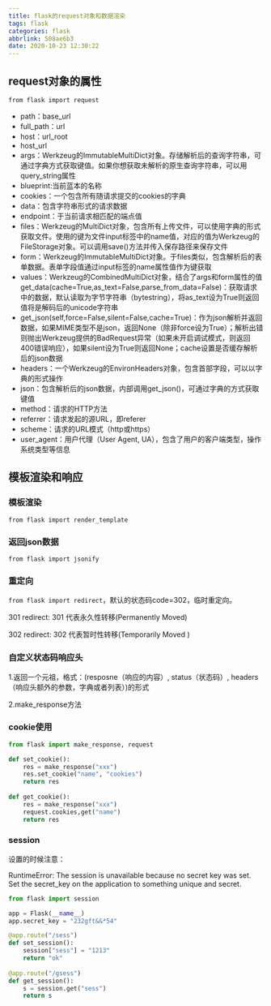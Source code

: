 ```yaml
---
title: flask的request对象和数据渲染
tags: flask
categories: flask
abbrlink: 508ae6b3
date: 2020-10-23 12:30:22
---
```

## request对象的属性

`from flask import request`

- path：base_url
- full_path：url
- host：url_root                 
- host_url
- args：Werkzeug的ImmutableMultiDict对象。存储解析后的查询字符串，可通过字典方式获取键值。如果你想获取未解析的原生查询字符串，可以用query_string属性
- blueprint:当前蓝本的名称
- cookies：一个包含所有随请求提交的cookies的字典
- data：包含字符串形式的请求数据
- endpoint：于当前请求相匹配的端点值
- files：Werkzeug的MultiDict对象，包含所有上传文件，可以使用字典的形式获取文件。使用的键为文件input标签中的name值，对应的值为Werkzeug的FileStorage对象。可以调用save()方法并传入保存路径来保存文件
- form：Werkzeug的ImmutableMultiDict对象。于files类似，包含解析后的表单数据。表单字段值通过input标签的name属性值作为键获取
- values：Werkzeug的CombinedMultiDict对象，结合了args和form属性的值
    get_data(cache=True,as_text=False,parse_from_data=False)：获取请求中的数据，默认读取为字节字符串（bytestring），将as_text设为True则返回值将是解码后的unicode字符串
- get_json(self,force=False,silent=False,cache=True)：作为json解析并返回数据，如果MIME类型不是json，返回None（除非force设为True）；解析出错则抛出Werkzeug提供的BadRequest异常（如果未开启调试模式，则返回400错误响应），如果silent设为True则返回None；cache设置是否缓存解析后的json数据
- headers：一个Werkzeug的EnvironHeaders对象，包含首部字段，可以以字典的形式操作
- json：包含解析后的json数据，内部调用get_json()，可通过字典的方式获取键值
- method：请求的HTTP方法
- referrer：请求发起的源URL，即referer
- scheme：请求的URL模式（http或https）
- user_agent：用户代理（User Agent, UA），包含了用户的客户端类型，操作系统类型等信息

## 模板渲染和响应

### 模板渲染

`from flask import render_template`

### 返回json数据

`from flask import jsonify`

### 重定向

`from flask import redirect`，默认的状态码code=302，临时重定向。

301 redirect: 301 代表永久性转移(Permanently Moved)

302 redirect: 302 代表暂时性转移(Temporarily Moved )

### 自定义状态码响应头

1.返回一个元祖，格式：(resposne（响应的内容）, status（状态码）, headers（响应头额外的参数，字典或者列表）)的形式

2.make_response方法

### cookie使用

```python
from flask import make_response, request

def set_cookie():
	res = make_response("xxx")
	res.set_cookie("name", "cookies")
	return res
	
def get_cookie():
	res = make_response("xxx")
	request.cookies,get("name")
	return res
```

### session

设置的时候注意：

RuntimeError: The session is unavailable because no secret key was set.  Set the secret_key on the application to something unique and secret.

```python
from flask import session

app = Flask(__name__)
app.secret_key = "232gft&&*54"

@app.route("/sess")
def set_session():
    session["sess"] = "1213"
    return "ok"
    
@app.route("/gsess")
def get_session():
    s = session.get("sess")
    return s
```

